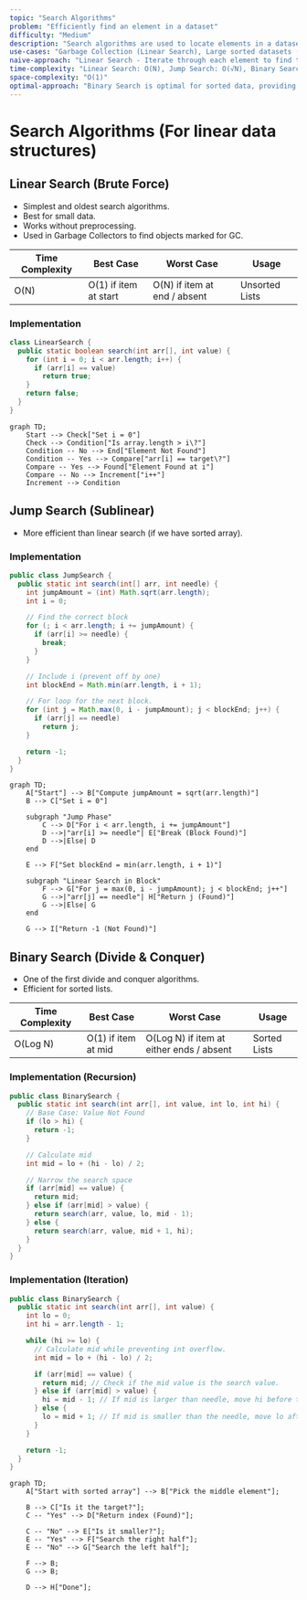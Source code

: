 ```yaml
---
topic: "Search Algorithms"
problem: "Efficiently find an element in a dataset"
difficulty: "Medium"
description: "Search algorithms are used to locate elements in a dataset. The efficiency of a search algorithm depends on the structure and sorting of the data."
use-cases: "Garbage Collection (Linear Search), Large sorted datasets (Binary Search, Jump Search)"
naive-approach: "Linear Search - Iterate through each element to find the target."
time-complexity: "Linear Search: O(N), Jump Search: O(√N), Binary Search: O(log N)"
space-complexity: "O(1)"
optimal-approach: "Binary Search is optimal for sorted data, providing O(log N) efficiency."
---
```


# Search Algorithms (For linear data structures)

## Linear Search (Brute Force)

- Simplest and oldest search algorithms.
- Best for small data.
- Works without preprocessing.
- Used in Garbage Collectors to find objects marked for GC.

| Time Complexity | Best Case             | Worst Case                   | Usage          |
| --------------- | --------------------- | ---------------------------- | -------------- |
| O(N)            | O(1) if item at start | O(N) if item at end / absent | Unsorted Lists |

### Implementation

```java
class LinearSearch {
  public static boolean search(int arr[], int value) {
    for (int i = 0; i < arr.length; i++) {
      if (arr[i] == value)
        return true;
    }
    return false;
  }
}
```

```mermaid
graph TD;
    Start --> Check["Set i = 0"]
    Check --> Condition["Is array.length > i\?"]
    Condition -- No --> End["Element Not Found"]
    Condition -- Yes --> Compare["arr[i] == target\?"]
    Compare -- Yes --> Found["Element Found at i"]
    Compare -- No --> Increment["i++"]
    Increment --> Condition
```

## Jump Search (Sublinear)

- More efficient than linear search (if we have sorted array).

### Implementation

```java
public class JumpSearch {
  public static int search(int[] arr, int needle) {
    int jumpAmount = (int) Math.sqrt(arr.length);
    int i = 0;

    // Find the correct block
    for (; i < arr.length; i += jumpAmount) {
      if (arr[i] >= needle) {
        break;
      }
    }

    // Include i (prevent off by one)
    int blockEnd = Math.min(arr.length, i + 1);

    // For loop for the next block.
    for (int j = Math.max(0, i - jumpAmount); j < blockEnd; j++) {
      if (arr[j] == needle)
        return j;
    }

    return -1;
  }
}

```

```mermaid
graph TD;
    A["Start"] --> B["Compute jumpAmount = sqrt(arr.length)"]
    B --> C["Set i = 0"]

    subgraph "Jump Phase"
        C --> D["For i < arr.length, i += jumpAmount"]
        D -->|"arr[i] >= needle"| E["Break (Block Found)"]
        D -->|Else| D
    end

    E --> F["Set blockEnd = min(arr.length, i + 1)"]

    subgraph "Linear Search in Block"
        F --> G["For j = max(0, i - jumpAmount); j < blockEnd; j++"]
        G -->|"arr[j] == needle"| H["Return j (Found)"]
        G -->|Else| G
    end

    G --> I["Return -1 (Not Found)"]
```

## Binary Search (Divide & Conquer)

- One of the first divide and conquer algorithms.
- Efficient for sorted lists.

| Time Complexity | Best Case           | Worst Case                               | Usage        |
| --------------- | ------------------- | ---------------------------------------- | ------------ |
| O(Log N)        | O(1) if item at mid | O(Log N) if item at either ends / absent | Sorted Lists |

### Implementation (Recursion)

```java
public class BinarySearch {
  public static int search(int arr[], int value, int lo, int hi) {
    // Base Case: Value Not Found
    if (lo > hi) {
      return -1;
    }

    // Calculate mid
    int mid = lo + (hi - lo) / 2;

    // Narrow the search space
    if (arr[mid] == value) {
      return mid;
    } else if (arr[mid] > value) {
      return search(arr, value, lo, mid - 1);
    } else {
      return search(arr, value, mid + 1, hi);
    }
  }
}
```

### Implementation (Iteration)

```java
public class BinarySearch {
  public static int search(int arr[], int value) {
    int lo = 0;
    int hi = arr.length - 1;

    while (hi >= lo) {
      // Calculate mid while preventing int overflow.
      int mid = lo + (hi - lo) / 2;

      if (arr[mid] == value) {
        return mid; // Check if the mid value is the search value.
      } else if (arr[mid] > value) {
        hi = mid - 1; // If mid is larger than needle, move hi before the mid.
      } else {
        lo = mid + 1; // If mid is smaller than the needle, move lo after the mid.
      }
    }

    return -1;
  }
}
```

```mermaid
graph TD;
    A["Start with sorted array"] --> B["Pick the middle element"];

    B --> C["Is it the target?"];
    C -- "Yes" --> D["Return index (Found)"];

    C -- "No" --> E["Is it smaller?"];
    E -- "Yes" --> F["Search the right half"];
    E -- "No" --> G["Search the left half"];

    F --> B;
    G --> B;

    D --> H["Done"];
```
